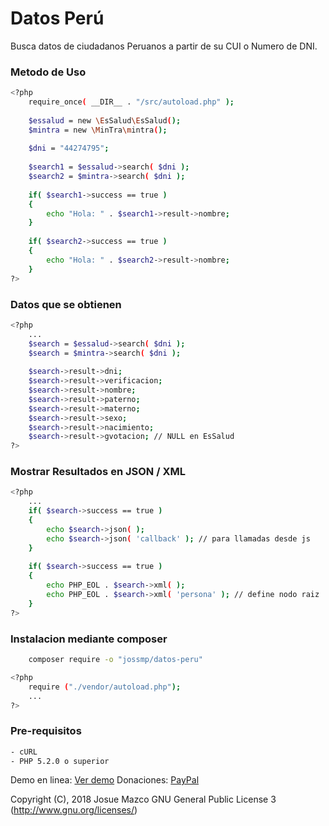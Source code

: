 # Datos Perú

Busca datos de ciudadanos Peruanos a partir de su CUI o Numero de DNI.

### Metodo de Uso
```sh
<?php
	require_once( __DIR__ . "/src/autoload.php" );
	
	$essalud = new \EsSalud\EsSalud();
	$mintra = new \MinTra\mintra();
	
	$dni = "44274795";
	
    $search1 = $essalud->search( $dni );
	$search2 = $mintra->search( $dni );
    
    if( $search1->success == true )
	{
		echo "Hola: " . $search1->result->nombre;
	}
	
	if( $search2->success == true )
	{
		echo "Hola: " . $search2->result->nombre;
	}
?>
```
### Datos que se obtienen
```sh
<?php
	...
	$search = $essalud->search( $dni );
	$search = $mintra->search( $dni );
	
	$search->result->dni;
	$search->result->verificacion;
	$search->result->nombre;
	$search->result->paterno;
	$search->result->materno;
	$search->result->sexo;
	$search->result->nacimiento;
	$search->result->gvotacion; // NULL en EsSalud
?>
```
### Mostrar Resultados en JSON / XML
```sh
<?php
	...
	if( $search->success == true )
	{
		echo $search->json( );
		echo $search->json( 'callback' ); // para llamadas desde js
	}
	
	if( $search->success == true )
	{
		echo PHP_EOL . $search->xml( ); 
		echo PHP_EOL . $search->xml( 'persona' ); // define nodo raiz
	}
?>
```

### Instalacion mediante composer
```sh
	composer require -o "jossmp/datos-peru"
```

```sh
<?php
    require ("./vendor/autoload.php");
    ...
?>
```

### Pre-requisitos
```sh
- cURL
- PHP 5.2.0 o superior
```

Demo en linea: [Ver demo]
Donaciones: [PayPal]


Copyright (C), 2018 Josue Mazco GNU General Public License 3 (http://www.gnu.org/licenses/)

[Ver demo]: <https://www.peruanosenlinea.com/busca-personas-por-el-dni/>
[PayPal]: <https://www.paypal.me/JossMP>

